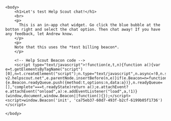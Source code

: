 <html>
    
    <body>
        <h1>Let's test Help Scout chat!</h1>
        <br>
        <p>
          This is an in-app chat widget. Go click the blue bubble at the botton right and select the chat option. Then chat away! If you have any feedback, let Andrew know.
        </p>
        <p>
        Note that this uses the *test billing beacon*.
        </p>
        
        <!-- Help Scout Beacon code -->        
        <script type="text/javascript">!function(e,t,n){function a(){var e=t.getElementsByTagName("script")[0],n=t.createElement("script");n.type="text/javascript",n.async=!0,n.src="https://beacon-v2.helpscout.net",e.parentNode.insertBefore(n,e)}if(e.Beacon=n=function(t,n,a){e.Beacon.readyQueue.push({method:t,options:n,data:a})},n.readyQueue=[],"complete"===t.readyState)return a();e.attachEvent?e.attachEvent("onload",a):e.addEventListener("load",a,!1)}(window,document,window.Beacon||function(){});</script> <script>window.Beacon('init', 'ca75eb37-60d7-493f-b2cf-6199b05f1736')</script>
    
    </body>
    
</html>
